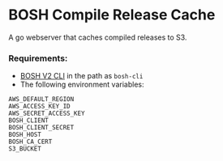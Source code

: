 # BOSH Compile Release Cache

A go webserver that caches compiled releases to S3.

### Requirements:

- [BOSH V2 CLI](http://bosh.io/docs/cli-v2.html#install) in the path as `bosh-cli`
- The following environment variables:
```
AWS_DEFAULT_REGION
AWS_ACCESS_KEY_ID
AWS_SECRET_ACCESS_KEY
BOSH_CLIENT
BOSH_CLIENT_SECRET
BOSH_HOST
BOSH_CA_CERT
S3_BUCKET
```